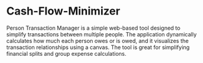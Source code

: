 # Cash-Flow-Minimizer
Person Transaction Manager is a simple web-based tool designed to simplify transactions between multiple people. The application dynamically calculates how much each person owes or is owed, and it visualizes the transaction relationships using a canvas. The tool is great for simplifying financial splits and group expense calculations.
